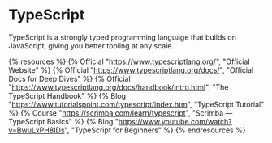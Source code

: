 # TypeScript

TypeScript is a strongly typed programming language that builds on JavaScript, giving you better tooling at any scale.

{% resources %}
  {% Official "https://www.typescriptlang.org/", "Official Website" %}
  {% Official "https://www.typescriptlang.org/docs/", "Official Docs for Deep Dives" %}
  {% Official "https://www.typescriptlang.org/docs/handbook/intro.html", "The TypeScript Handbook" %}
  {% Blog "https://www.tutorialspoint.com/typescript/index.htm", "TypeScript Tutorial" %}
  {% Course "https://scrimba.com/learn/typescript", "Scrimba — TypeScript Basics" %}
  {% Blog "https://www.youtube.com/watch?v=BwuLxPH8IDs", "TypeScript for Beginners" %}
{% endresources %}
